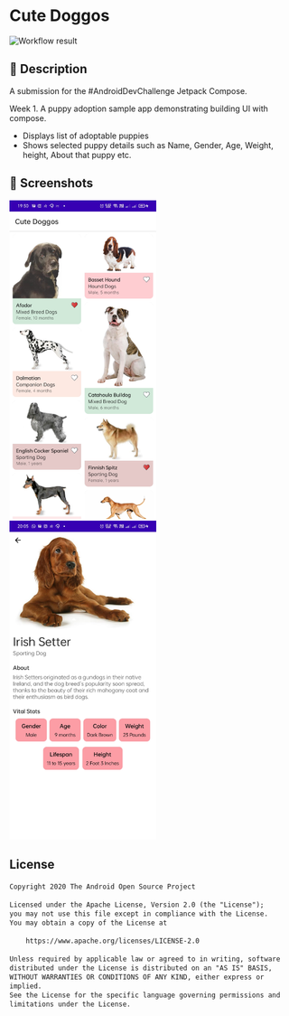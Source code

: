 # Cute Doggos

<!--- Replace <OWNER> with your Github Username and <REPOSITORY> with the name of your repository. -->
<!--- You can find both of these in the url bar when you open your repository in github. -->
![Workflow result](https://github.com/vartult/cute-doggos/workflows/Check/badge.svg)


## :scroll: Description
A submission for the #AndroidDevChallenge Jetpack Compose.

Week 1. A puppy adoption sample app demonstrating building UI with compose.
* Displays list of adoptable puppies
* Shows selected puppy details such as Name, Gender, Age, Weight, height, About that puppy etc.


## :camera_flash: Screenshots

<img src="/results/screenshot_1.jpg" width="260">&emsp;<img src="/results/screenshot_2.jpg" width="260">

## License
```
Copyright 2020 The Android Open Source Project

Licensed under the Apache License, Version 2.0 (the "License");
you may not use this file except in compliance with the License.
You may obtain a copy of the License at

    https://www.apache.org/licenses/LICENSE-2.0

Unless required by applicable law or agreed to in writing, software
distributed under the License is distributed on an "AS IS" BASIS,
WITHOUT WARRANTIES OR CONDITIONS OF ANY KIND, either express or implied.
See the License for the specific language governing permissions and
limitations under the License.
```
